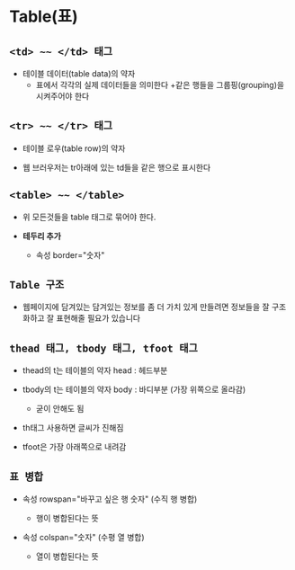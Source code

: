 Table(표)
===
## ``<td> ~~ </td> 태그``
+ 테이블 데이터(table data)의 약자
    + 표에서 각각의 실제 데이터들을 의미한다
+같은 행들을 그룹핑(grouping)을 시켜주어야 한다
## ``<tr> ~~ </tr> 태그``
+ 테이블 로우(table row)의 약자

+ 웹 브러우저는 tr아래에 있는 
td들을 같은 행으로 표시한다

## ``<table> ~~ </table>``
+ 위 모든것들을 table 태그로 묶어야 한다.

+ **테두리 추가** 
    + 속성 border="숫자"

## ``Table 구조``
+ 웹페이지에 담겨있는 담겨있는 정보를 좀 더 가치 있게 만들려면 정보들을 잘 구조화하고 잘 표현해줄 필요가 있습니다

## ``thead 태그, tbody 태그, tfoot 태그``
+ thead의 t는 테이블의 약자 head : 헤드부분

+ tbody의 t는 테이블의 약자 body : 바디부분 (가장 위쪽으로 올라감)

    + 굳이 안해도 됨

+ th태그 사용하면 글씨가 진해짐

+ tfoot은 가장 아래쪽으로 내려감

## ``표 병합``
+ 속성 rowspan="바꾸고 싶은 행 숫자" (수직 행 병합)

    + 행이 병합된다는 뜻

+ 속성 colspan="숫자" (수평 열 병합)

    + 열이 병합된다는 뜻
